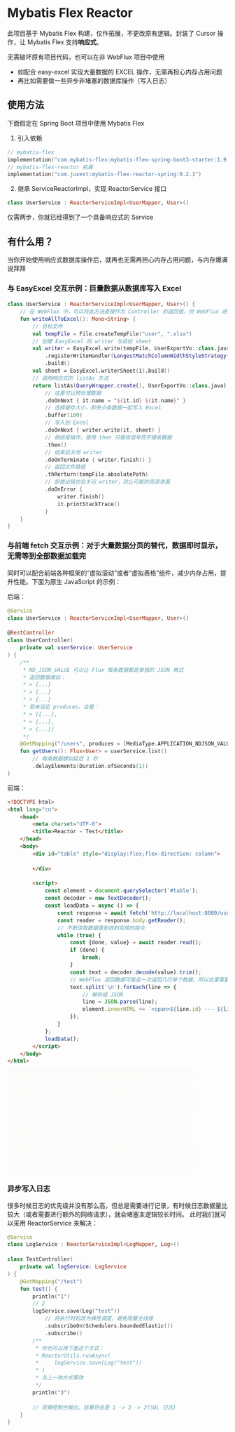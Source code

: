 # Mybatis Flex Reactor

此项目基于 Mybatis Flex 构建，仅作拓展，不更改原有逻辑。封装了 Cursor 操作，让 Mybatis Flex 支持**响应式**。

无需破坏原有项目代码，也可以在非 WebFlux 项目中使用
- 如配合 easy-excel 实现大量数据的 EXCEL 操作，无需再担心内存占用问题
- 再比如需要做一些异步非堵塞的数据库操作（写入日志）

## 使用方法
下面假定在 Spring Boot 项目中使用 Mybatis Flex
1. 引入依赖
```kotlin
// mybatis-flex
implementation("com.mybatis-flex:mybatis-flex-spring-boot3-starter:1.9.2")
// mybatis-flex-reactor 拓展
implementation("com.juxest:mybatis-flex-reactor-spring:0.2.1")
```
2. 继承 ServiceReactorImpl，实现 ReactorService 接口
```kotlin
class UserService : ReactorServiceImpl<UserMapper, User>()
``` 
仅需两步，你就已经得到了一个具备响应式的 Service

## 有什么用？
当你开始使用响应式数据库操作后，就再也无需再担心内存占用问题，与内存爆满说拜拜

### 与 EasyExcel 交互示例：巨量数据从数据库写入 Excel
```kotlin
class UserService : ReactorServiceImpl<UserMapper, User>() {
    // 在 WebFlux 中，可以将此方法直接作为 Controller 的返回值，供 WebFlux 进行调度，返回数据给前端
    fun writeAllToExcel(): Mono<String> {
        // 目标文件
        val tempFile = File.createTempFile("user", ".xlsx")
        // 创建 EasyExcel 的 writer 与目标 sheet
        val writer = EasyExcel.write(tempFile, UserExportVo::class.java)
            .registerWriteHandler(LongestMatchColumnWidthStyleStrategy())
            .build()
        val sheet = EasyExcel.writerSheet(1).build()
        // 调用响应式的 listAs 方法
        return listAs(QueryWrapper.create(), UserExportVo::class.java)
            // 这里可以预处理数据
            .doOnNext { it.name = "${it.id} ${it.name}" }
            // 选择缓存大小，即多少条数据一起写入 Excel
            .buffer(100)
            // 写入到 Excel
            .doOnNext { writer.write(it, sheet) }
            // 做结尾操作，使用 then 只接收信号而不接收数据
            .then()
            // 结束后关闭 writer
            .doOnTerminate { writer.finish() }
            // 返回文件路径
            .thRerturn(tempFile.absolutePath)
            // 即使出错也会关闭 writer，防止可能的资源泄漏
            .doOnError { 
                writer.finish()
                it.printStackTrace()
            }
    }
}
```

### 与前端 fetch 交互示例：对于大量数据分页的替代，数据即时显示，无需等到全部数据加载完
同时可以配合前端各种框架的“虚拟滚动”或者“虚拟表格”组件，减少内存占用，提升性能。下面为原生 JavaScript 的示例：

后端：
```kotlin
@Service
class UserService : ReactorServiceImpl<UserMapper, User>()

@RestController
class UserController(
    private val userService: UserService
) {
    /**
     * ND_JSON_VALUE 可以让 Flux 每条数据都是单独的 JSON 格式
     * 返回数据类似：
     * > {...}
     * > {...}
     * > {...}
     * 若未设定 produces，会是：
     * > [{...},
     * > {...},
     * > {...}]
     */
    @GetMapping("/users", produces = [MediaType.APPLICATION_NDJSON_VALUE])
    fun getUsers(): Flux<User> = userService.list()
        // 每条数据模拟延迟 1 秒
        .delayElements(Duration.ofSeconds(1))
}
```

前端：
```html
<!DOCTYPE html>
<html lang="cn">
    <head>
        <meta charset="UTF-8">
        <title>Reactor - Test</title>
    </head>
    <body>
        <div id="table" style="display:flex;flex-direction: column">

        </div>

        <script>
            const element = document.querySelector('#table');
            const decoder = new TextDecoder();
            const loadData = async () => {
                const response = await fetch('http://localhost:8080/users');
                const reader = response.body.getReader();
                // 不断读取数据直到收到完成的指令
                while (true) {
                    const {done, value} = await reader.read();
                    if (done) {
                        break;
                    }
                    const text = decoder.decode(value).trim();
                    // WebFlux 返回数据可能会一次返回几行单个数据，所以这里需要手动分割
                    text.split('\n').forEach(line => {
                        // 解析成 JSON
                        line = JSON.parse(line);
                        element.innerHTML += `<span>${line.id} --- ${line.name.substring(0, 1)}</span>`;
                    });
                }
            };
            loadData();
        </script>
    </body>
</html>
```
![fetch-demo](images/fetch-demo.gif)

### 异步写入日志
很多时候日志的优先级并没有那么高，但总是需要进行记录，有时候日志数据量比较大（或者需要进行额外的网络请求），就会堵塞主逻辑较长时间。
此时我们就可以采用 ReactorService 来解决：

```kotlin
@Service
class LogService : ReactorServiceImpl<LogMapper, Log>()

class TestController(
    private val logService: LogService
) {
    @GetMapping("/test")
    fun test() { 
        println("1")
        // 2
        logService.save(Log("test"))
            // 将执行时机改为弹性调度，避免阻塞主线程
            .subscribeOn(Schedulers.boundedElastic())
            .subscribe()
        /**
         * 你也可以用下面这个方式：
         * ReactorUtils.runAsync(
         *     logService.save(Log("test"))
         * )
         * 与上一种方式等效
         */
        println("3")
        
        // 观察控制台输出，结果将会是 1 -> 3 -> 2(SQL 日志)
    }
}
```
